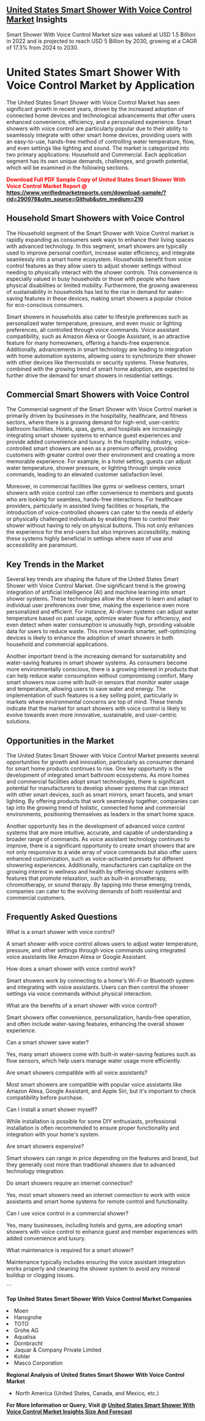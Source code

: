 <h2><a href="https://www.verifiedmarketreports.com/download-sample/?rid=290978&amp;utm_source=Github&amp;utm_medium=210" target="_blank">United States Smart Shower With Voice Control Market</a> Insights</h2><p>Smart Shower With Voice Control Market size was valued at USD 1.5 Billion in 2022 and is projected to reach USD 5 Billion by 2030, growing at a CAGR of 17.3% from 2024 to 2030.</p><p><h1>United States Smart Shower With Voice Control Market by Application</h1><p>The United States Smart Shower with Voice Control Market has seen significant growth in recent years, driven by the increased adoption of connected home devices and technological advancements that offer users enhanced convenience, efficiency, and a personalized experience. Smart showers with voice control are particularly popular due to their ability to seamlessly integrate with other smart home devices, providing users with an easy-to-use, hands-free method of controlling water temperature, flow, and even settings like lighting and sound. The market is categorized into two primary applications: Household and Commercial. Each application segment has its own unique demands, challenges, and growth potential, which will be examined in the following sections.</p><p><b><p><span class=""><span style="color: #ff0000;"><strong>Download Full PDF Sample Copy of United States Smart Shower With Voice Control Market Report</strong> @ </span><a href="https://www.verifiedmarketreports.com/download-sample/?rid=290978&amp;utm_source=Github&amp;utm_medium=210" target="_blank">https://www.verifiedmarketreports.com/download-sample/?rid=290978&amp;utm_source=Github&amp;utm_medium=210</a></span></p></b></p><h2>Household Smart Showers with Voice Control</h2><p>The Household segment of the Smart Shower with Voice Control market is rapidly expanding as consumers seek ways to enhance their living spaces with advanced technology. In this segment, smart showers are typically used to improve personal comfort, increase water efficiency, and integrate seamlessly into a smart home ecosystem. Households benefit from voice control features as they allow users to adjust shower settings without needing to physically interact with the shower controls. This convenience is especially valued in busy households or those with people who have physical disabilities or limited mobility. Furthermore, the growing awareness of sustainability in households has led to the rise in demand for water-saving features in these devices, making smart showers a popular choice for eco-conscious consumers. <p>Smart showers in households also cater to lifestyle preferences such as personalized water temperature, pressure, and even music or lighting preferences, all controlled through voice commands. Voice assistant compatibility, such as Amazon Alexa or Google Assistant, is an attractive feature for many homeowners, offering a hands-free experience. Additionally, advancements in smart technology are leading to integration with home automation systems, allowing users to synchronize their shower with other devices like thermostats or security systems. These features, combined with the growing trend of smart home adoption, are expected to further drive the demand for smart showers in residential settings.</p><h2>Commercial Smart Showers with Voice Control</h2><p>The Commercial segment of the Smart Shower with Voice Control market is primarily driven by businesses in the hospitality, healthcare, and fitness sectors, where there is a growing demand for high-end, user-centric bathroom facilities. Hotels, spas, gyms, and hospitals are increasingly integrating smart shower systems to enhance guest experiences and provide added convenience and luxury. In the hospitality industry, voice-controlled smart showers are seen as a premium offering, providing customers with greater control over their environment and creating a more memorable experience. For example, in a hotel setting, guests can adjust water temperature, shower pressure, or lighting through simple voice commands, leading to an elevated customer satisfaction level. <p>Moreover, in commercial facilities like gyms or wellness centers, smart showers with voice control can offer convenience to members and guests who are looking for seamless, hands-free interactions. For healthcare providers, particularly in assisted living facilities or hospitals, the introduction of voice-controlled showers can cater to the needs of elderly or physically challenged individuals by enabling them to control their shower without having to rely on physical buttons. This not only enhances the experience for the end-users but also improves accessibility, making these systems highly beneficial in settings where ease of use and accessibility are paramount.</p><h2>Key Trends in the Market</h2><p>Several key trends are shaping the future of the United States Smart Shower with Voice Control Market. One significant trend is the growing integration of artificial intelligence (AI) and machine learning into smart shower systems. These technologies allow the shower to learn and adapt to individual user preferences over time, making the experience even more personalized and efficient. For instance, AI-driven systems can adjust water temperature based on past usage, optimize water flow for efficiency, and even detect when water consumption is unusually high, providing valuable data for users to reduce waste. This move towards smarter, self-optimizing devices is likely to enhance the adoption of smart showers in both household and commercial applications.<p>Another important trend is the increasing demand for sustainability and water-saving features in smart shower systems. As consumers become more environmentally conscious, there is a growing interest in products that can help reduce water consumption without compromising comfort. Many smart showers now come with built-in sensors that monitor water usage and temperature, allowing users to save water and energy. The implementation of such features is a key selling point, particularly in markets where environmental concerns are top of mind. These trends indicate that the market for smart showers with voice control is likely to evolve towards even more innovative, sustainable, and user-centric solutions.</p><h2>Opportunities in the Market</h2><p>The United States Smart Shower with Voice Control Market presents several opportunities for growth and innovation, particularly as consumer demand for smart home products continues to rise. One key opportunity is the development of integrated smart bathroom ecosystems. As more homes and commercial facilities adopt smart technologies, there is significant potential for manufacturers to develop shower systems that can interact with other smart devices, such as smart mirrors, smart faucets, and smart lighting. By offering products that work seamlessly together, companies can tap into the growing trend of holistic, connected home and commercial environments, positioning themselves as leaders in the smart home space.<p>Another opportunity lies in the development of advanced voice control systems that are more intuitive, accurate, and capable of understanding a broader range of commands. As voice assistant technology continues to improve, there is a significant opportunity to create smart showers that are not only responsive to a wide array of voice commands but also offer users enhanced customization, such as voice-activated presets for different showering experiences. Additionally, manufacturers can capitalize on the growing interest in wellness and health by offering shower systems with features that promote relaxation, such as built-in aromatherapy, chromotherapy, or sound therapy. By tapping into these emerging trends, companies can cater to the evolving demands of both residential and commercial customers.</p><h2>Frequently Asked Questions</h2><p>What is a smart shower with voice control?</p><p>A smart shower with voice control allows users to adjust water temperature, pressure, and other settings through voice commands using integrated voice assistants like Amazon Alexa or Google Assistant.</p><p>How does a smart shower with voice control work?</p><p>Smart showers work by connecting to a home's Wi-Fi or Bluetooth system and integrating with voice assistants. Users can then control the shower settings via voice commands without physical interaction.</p><p>What are the benefits of a smart shower with voice control?</p><p>Smart showers offer convenience, personalization, hands-free operation, and often include water-saving features, enhancing the overall shower experience.</p><p>Can a smart shower save water?</p><p>Yes, many smart showers come with built-in water-saving features such as flow sensors, which help users manage water usage more efficiently.</p><p>Are smart showers compatible with all voice assistants?</p><p>Most smart showers are compatible with popular voice assistants like Amazon Alexa, Google Assistant, and Apple Siri, but it's important to check compatibility before purchase.</p><p>Can I install a smart shower myself?</p><p>While installation is possible for some DIY enthusiasts, professional installation is often recommended to ensure proper functionality and integration with your home's system.</p><p>Are smart showers expensive?</p><p>Smart showers can range in price depending on the features and brand, but they generally cost more than traditional showers due to advanced technology integration.</p><p>Do smart showers require an internet connection?</p><p>Yes, most smart showers need an internet connection to work with voice assistants and smart home systems for remote control and functionality.</p><p>Can I use voice control in a commercial shower?</p><p>Yes, many businesses, including hotels and gyms, are adopting smart showers with voice control to enhance guest and member experiences with added convenience and luxury.</p><p>What maintenance is required for a smart shower?</p><p>Maintenance typically includes ensuring the voice assistant integration works properly and cleaning the shower system to avoid any mineral buildup or clogging issues.</p>```</p><p><strong>Top United States Smart Shower With Voice Control Market Companies</strong></p><div data-test-id=""><p><li>Moen</li><li> Hansgrohe</li><li> TOTO</li><li> Grohe AG</li><li> Aqualisa</li><li> Dornbracht</li><li> Jaquar & Company Private Limited</li><li> Kohler</li><li> Masco Corporation</li></p><div><strong>Regional Analysis of&nbsp;United States Smart Shower With Voice Control Market</strong></div><ul><li dir="ltr"><p dir="ltr">North America&nbsp;(United States, Canada, and Mexico, etc.)</p></li></ul><p><strong>For More Information or Query, Visit @&nbsp;</strong><strong><a href="https://www.verifiedmarketreports.com/product/smart-shower-with-voice-control-market/?utm_source=Github&amp;utm_medium=210" target="_blank">United States Smart Shower With Voice Control Market Insights Size And Forecast</a></strong></p></div>
